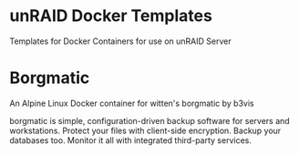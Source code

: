 # unRAID Docker Templates
Templates for Docker Containers for use on unRAID Server

# Borgmatic

An Alpine Linux Docker container for witten's borgmatic by b3vis

borgmatic is simple, configuration-driven backup software for servers and workstations. Protect your files with client-side encryption. Backup your databases too. Monitor it all with integrated third-party services.
